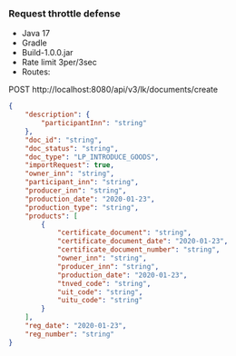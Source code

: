### Request throttle defense

- Java 17
- Gradle
- Build-1.0.0.jar
- Rate limit 3per/3sec
- Routes:

POST http://localhost:8080/api/v3/lk/documents/create
```json
{
    "description": {
        "participantInn": "string"
    },
    "doc_id": "string",
    "doc_status": "string",
    "doc_type": "LP_INTRODUCE_GOODS",
    "importRequest": true,
    "owner_inn": "string",
    "participant_inn": "string",
    "producer_inn": "string",
    "production_date": "2020-01-23",
    "production_type": "string",
    "products": [
        {
            "certificate_document": "string",
            "certificate_document_date": "2020-01-23",
            "certificate_document_number": "string",
            "owner_inn": "string",
            "producer_inn": "string",
            "production_date": "2020-01-23",
            "tnved_code": "string",
            "uit_code": "string",
            "uitu_code": "string"
        }
    ],
    "reg_date": "2020-01-23",
    "reg_number": "string"
}
```